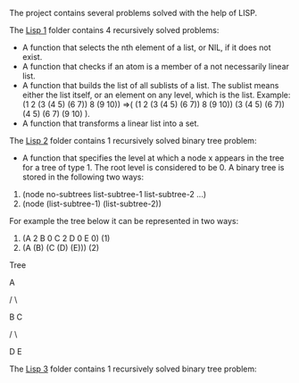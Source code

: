 The project contains several problems solved with the help of LISP.

The [Lisp 1](https://github.com/Iri25/lfp-lisp-Iri25/tree/master/Lisp%201) folder contains 4 recursively solved problems:
- A function that selects the nth  element of a list, or NIL, if it does not exist.
- A function that checks if an atom is a member of a not necessarily linear list.
- A function that builds the list of all sublists of a list. The sublist means either the list itself, or an element on any level, which is the list. Example: (1 2 (3 (4 5) (6 7)) 8 (9 10)) =>( (1 2 (3 (4 5) (6 7)) 8 (9 10)) (3 (4 5) (6 7)) (4 5) (6 7) (9 10) ).
- A function that transforms a linear list into a set.

The [Lisp 2](https://github.com/Iri25/lfp-lisp-Iri25/tree/master/Lisp%202) folder contains 1 recursively solved binary tree problem:
- A function that specifies the level at which a node x appears in the tree for a tree of type 1. The root level is considered to be 0. A binary tree is stored in the following two ways:
1. (node no-subtrees list-subtree-1 list-subtree-2 ...) 
2. (node (list-subtree-1) (list-subtree-2))
   
For example the tree below it can be represented in two ways:
1. (A 2 B 0 C 2 D 0 E 0) (1)
2. (A (B) (C (D) (E))) (2)

Tree

  A
  
 / \
 
B   C

   / \
   
  D   E

The [Lisp 3](https://github.com/Iri25/lfp-lisp-Iri25/tree/master/Lisp%203) folder contains 1 recursively solved binary tree problem:
